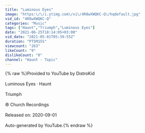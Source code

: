 ```yaml
---
title: "Luminous Eyes"
image: "https:\/\/i.ytimg.com\/vi\/4R8wXWQKC-Q\/hqdefault.jpg"
vid_id: "4R8wXWQKC-Q"
categories: "Music"
tags: ["Haunt","Triumph","Luminous Eyes"]
date: "2021-06-25T18:14:05+03:00"
vid_date: "2021-05-01T05:39:55Z"
duration: "PT5M15S"
viewcount: "263"
likeCount: "9"
dislikeCount: "0"
channel: "Haunt - Topic"
---
```

{% raw %}Provided to YouTube by DistroKid<br /><br />Luminous Eyes · Haunt<br /><br />Triumph<br /><br />℗ Church Recordings<br /><br />Released on: 2020-09-01<br /><br />Auto-generated by YouTube.{% endraw %}
